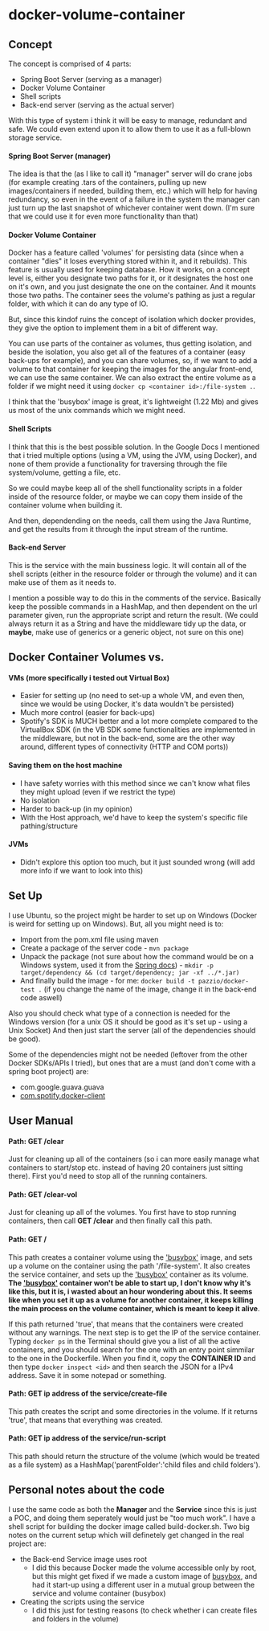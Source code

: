 # docker-volume-container

## Concept

The concept is comprised of 4 parts:
- Spring Boot Server (serving as a manager)
- Docker Volume Container
- Shell scripts
- Back-end server (serving as the actual server)

With this type of system i think it will be easy to manage, redundant and safe. We could even extend upon it to allow them to use it as a full-blown storage service.

#### Spring Boot Server (manager)

The idea is that the (as I like to call it) "manager" server will do crane jobs (for example creating .tars of the containers,
pulling up new images/containers if needed, building them, etc.) which will help for having redundancy, so even in the event of a failure in the system
the manager can just turn up the last snapshot of whichever container went down. (I'm sure that we could use it for even more functionality than that)

#### Docker Volume Container

Docker has a feature called 'volumes' for persisting data (since when a container "dies" it loses everything stored within it, and it rebuilds). This feature is usually used for
keeping database. How it works, on a concept level is, either you designate two paths for it, or it designates the host one on it's own, and you just designate the one on the
container. And it mounts those two paths. The container sees the volume's pathing as just a regular folder, with which it can do any type of IO.

But, since this kindof ruins the concept of isolation which docker provides, they give the option to implement them in a bit of different way.

You can use parts of the container as volumes, thus getting isolation, and beside the isolation, you also get all of the features of a container (easy back-ups for example),
and you can share volumes, so, if we want to add a volume to that container for keeping the images for the angular front-end, we can use the same container. We can also extract
the entire volume as a folder if we might need it using ```docker cp <container id>:/file-system .```.

I think that the 'busybox' image is great, it's lightweight (1.22 Mb) and gives us most of the unix commands which we might need.

#### Shell Scripts

I think that this is the best possible solution. In the Google Docs I mentioned that i tried multiple options (using a VM, using the JVM, using Docker), and none of them
provide a functionality for traversing through the file system/volume, getting a file, etc.

So we could maybe keep all of the shell functionality scripts in a folder inside of the resource folder, or maybe we can copy them inside of the container volume when building it.

And then, dependending on the needs, call them using the Java Runtime, and get the results from it through the input stream of the runtime.

#### Back-end Server

This is the service with the main bussiness logic. It will contain all of the shell scripts (either in the resource folder or through the volume) and it can make use of them as it needs to.

I mention a possible way to do this in the comments of the service. Basically keep the possible commands in a HashMap, and then dependent on the url parameter given, run the appropriate script and return the result. (We could always return it as a String and have the middleware tidy up the data, or **maybe**, make use of generics or a generic object, not sure on this one)

## Docker Container Volumes vs.

#### VMs (more specifically i tested out Virtual Box)

 - Easier for setting up (no need to set-up a whole VM, and even then, since we would be using Docker, it's data wouldn't be persisted)
 - Much more control (easier for back-ups)
 - Spotify's SDK is MUCH better and a lot more complete compared to the VirtualBox SDK (in the VB SDK some functionalities are implemented in the middleware, but not in the back-end, some are the other way around, different types of connectivity (HTTP and COM ports))
 
#### Saving them on the host machine

 - I have safety worries with this method since we can't know what files they might upload (even if we restrict the type)
 - No isolation
 - Harder to back-up (in my opinion)
 - With the Host approach, we'd have to keep the system's specific file pathing/structure
 
#### JVMs

- Didn't explore this option too much, but it just sounded wrong (will add more info if we want to look into this)

## Set Up
 I use Ubuntu, so the project might be harder to set up on Windows (Docker is weird for setting up on Windows). But, all you might need is to:
 - Import from the pom.xml file using maven
 - Create a package of the server code - ```mvn package```
 - Unpack the package (not sure about how the command would be on a Windows system, used it from the [Spring docs](https://spring.io/guides/gs/spring-boot-docker/)) - ```mkdir -p target/dependency && (cd target/dependency; jar -xf ../*.jar)```
 - And finally build the image - for me: ```docker build -t pazzio/docker-test .``` (if you change the name of the image, change it in the back-end code aswell)
 
 Also you should check what type of a connection is needed for the Windows version (for a unix OS it should be good as it's set up - using a Unix Socket)
 And then just start the server (all of the dependencies should be good).
 
 Some of the dependencies might not be needed (leftover from the other Docker SDKs/APIs I tried), but ones that are a must (and don't come with a spring boot project) are:
  - com.google.guava.guava
  - [com.spotify.docker-client](https://github.com/spotify/docker-client)
 

## User Manual

#### Path: GET /clear
 Just for cleaning up all of the containers (so i can more easily manage what containers to start/stop etc. instead of having 20 containers just sitting there). First you'd need to stop all of the running containers.

#### Path: GET /clear-vol
 Just for cleaning up all of the volumes. You first have to stop running containers, then call **GET /clear** and then finally call this path.

#### Path: GET /
 This path creates a container volume using the ['busybox'](https://hub.docker.com/_/busybox) image, and sets up a volume on the container using the path '/file-system'. It also creates the service container, and sets up the ['busybox'](https://hub.docker.com/_/busybox) container as its volume. **The ['busybox'](https://hub.docker.com/_/busybox) container won't be able to start up, I don't know why it's like this, but it is, i wasted about an hour wondering about this. It seems like when you set it up as a volume for another container, it keeps killing the main process on the volume container, which is meant to keep it alive**.

 If this path returned 'true', that means that the containers were created without any warnings. The next step is to get the IP of the service container.
 Typing ``` docker ps ``` in the Terminal should give you a list of all the active containers, and you should search for the one with an entry point simmilar to the one in the Dockerfile. When you find it, copy the **CONTAINER ID** and then type ``` docker inspect <id> ``` and then search the JSON for a IPv4 address. Save   it in some notepad or something.

#### Path: GET ip address of the service/create-file
 This path creates the script and some directories in the volume. If it returns 'true', that means that everything was created.
 
#### Path: GET ip address of the service/run-script
 This path should return the structure of the volume (which would be treated as a file system) as a HashMap('parentFolder':'child files and child folders').
 
## Personal notes about the code

 I use the same code as both the **Manager** and the **Service** since this is just a POC, and doing them seperately would just be "too much work".
 I have a shell script for building the docker image called build-docker.sh.
 Two big notes on the current setup which will definetely get changed in the real project are:
  - the Back-end Service image uses root
    - I did this because Docker made the volume accessible only by root, but this might get fixed if we made a custom image of [busybox](https://hub.docker.com/_/busybox), and had it start-up using a different user in a mutual group between the service and volume container (busybox)
  - Creating the scripts using the service
    - I did this just for testing reasons (to check whether i can create files and folders in the volume)
   
